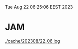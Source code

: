 Tue Aug 22 06:25:06 EEST 2023
# JAM
<a href='./cache/202308/22_06.log'>./cache/202308/22_06.log</a>
